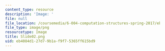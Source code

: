 ```yaml
---
content_type: resource
description: 'Image: '
file: null
file_location: /coursemedia/6-004-computation-structures-spring-2017/eb4084d127d79b1af9f75365ff615bd9_Slide02.png
file_type: image/png
resourcetype: Image
title: Slide02.png
uid: eb4084d1-27d7-9b1a-f9f7-5365ff615bd9
---
```

